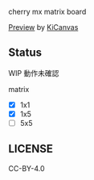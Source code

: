 cherry mx matrix board

[Preview](https://kicanvas.org/?github=https%3A%2F%2Fgithub.com%2Ftd2sk%2Fcherry_mx_matrix_board) by [KiCanvas](https://kicanvas.org/)

## Status

WIP 動作未確認

matrix

- [x] 1x1
- [x] 1x5
- [ ] 5x5

## LICENSE

CC-BY-4.0
